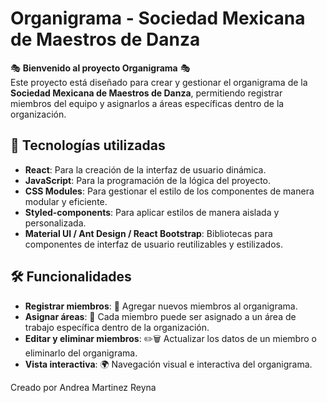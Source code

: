# Organigrama - Sociedad Mexicana de Maestros de Danza

🎭 **Bienvenido al proyecto Organigrama** 🎭  
Este proyecto está diseñado para crear y gestionar el organigrama de la **Sociedad Mexicana de Maestros de Danza**, permitiendo registrar miembros del equipo y asignarlos a áreas específicas dentro de la organización.

## 🚀 Tecnologías utilizadas

- **React**: Para la creación de la interfaz de usuario dinámica.
- **JavaScript**: Para la programación de la lógica del proyecto.
- **CSS Modules**: Para gestionar el estilo de los componentes de manera modular y eficiente.
- **Styled-components**: Para aplicar estilos de manera aislada y personalizada.
- **Material UI / Ant Design / React Bootstrap**: Bibliotecas para componentes de interfaz de usuario reutilizables y estilizados.

## 🛠️ Funcionalidades

- **Registrar miembros**: 👤 Agregar nuevos miembros al organigrama.
- **Asignar áreas**: 📍 Cada miembro puede ser asignado a un área de trabajo específica dentro de la organización.
- **Editar y eliminar miembros**: ✏️🗑️ Actualizar los datos de un miembro o eliminarlo del organigrama.
- **Vista interactiva**: 🌍 Navegación visual e interactiva del organigrama.

Creado por Andrea Martinez Reyna